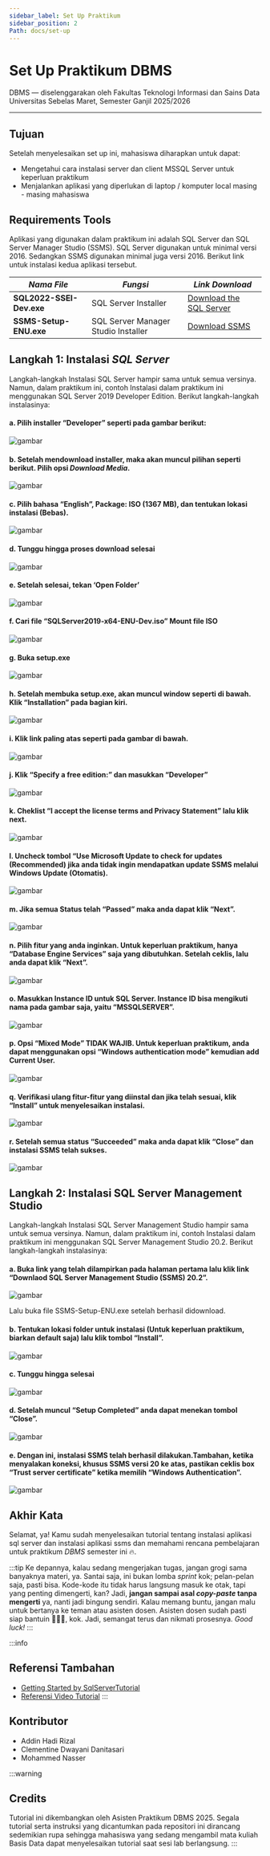 ```yaml
---
sidebar_label: Set Up Praktikum
sidebar_position: 2
Path: docs/set-up
---
```


# Set Up Praktikum DBMS

DBMS — diselenggarakan oleh Fakultas Teknologi Informasi dan Sains Data Universitas Sebelas Maret, Semester Ganjil 2025/2026

---

## Tujuan

Setelah menyelesaikan set up ini, mahasiswa diharapkan untuk dapat:

- Mengetahui cara instalasi server dan client MSSQL Server untuk keperluan praktikum
- Menjalankan aplikasi yang diperlukan di laptop / komputer local masing - masing mahasiswa

## Requirements Tools

Aplikasi yang digunakan dalam praktikum ini adalah SQL Server dan SQL Server Manager Studio (SSMS). SQL Server digunakan untuk minimal versi 2016. Sedangkan SSMS digunakan minimal juga versi 2016. Berikut link untuk instalasi kedua aplikasi tersebut.

| **_Nama File_**           | **_Fungsi_**                                            | **_Link Download_** |
| ------------------------- | ------------------------------------------------------- | ------------------- |
| **SQL2022-SSEI-Dev.exe**  | SQL Server Installer                                    | [Download the SQL Server](https://www.microsoft.com/en-us/sql-server/sql-server-downloads) |
| **SSMS-Setup-ENU.exe**    | SQL Server Manager Studio Installer                     | [Download SSMS](https://learn.microsoft.com/en-us/ssms/install/install?view=sql-server-ver16#download-ssms) |


## Langkah 1: Instalasi _SQL Server_

Langkah-langkah Instalasi SQL Server hampir sama untuk semua versinya. Namun, dalam praktikum ini, contoh Instalasi dalam praktikum ini menggunakan SQL Server 2019 Developer Edition. Berikut langkah-langkah instalasinya:

#### a.	Pilih installer “Developer” seperti pada gambar berikut:

![gambar](/img/kontrak/1.png)

#### b.	Setelah mendownload installer, maka akan muncul pilihan seperti berikut. Pilih opsi _Download Media_.

![gambar](/img/kontrak/2.png)

#### c.	Pilih bahasa “English”, Package: ISO (1367 MB), dan tentukan lokasi instalasi (Bebas).

![gambar](/img/kontrak/3.png)

#### d.	Tunggu hingga proses download selesai

![gambar](/img/kontrak/4.png)

#### e.	Setelah selesai, tekan ‘Open Folder’

![gambar](/img/kontrak/5.png)

#### f.	Cari file “SQLServer2019-x64-ENU-Dev.iso” Mount file ISO

![gambar](/img/kontrak/6.png)

#### g.	Buka setup.exe

![gambar](/img/kontrak/7.png)

#### h.	Setelah membuka setup.exe, akan muncul window seperti di bawah. Klik “Installation” pada bagian kiri.

![gambar](/img/kontrak/8.png)

#### i.	Klik link paling atas seperti pada gambar di bawah.

![gambar](/img/kontrak/9.png)

#### j.	Klik “Specify a free edition:” dan masukkan “Developer”

![gambar](/img/kontrak/10.png)

#### k.	Cheklist “I accept the license terms and Privacy Statement” lalu klik next.

![gambar](/img/kontrak/11.png)

#### l.	Uncheck tombol “Use Microsoft Update to check for updates (Recommended) jika anda tidak ingin mendapatkan update SSMS melalui Windows Update (Otomatis).

![gambar](/img/kontrak/12.png)

#### m.	Jika semua Status telah “Passed” maka anda dapat klik “Next”.

![gambar](/img/kontrak/13.png)

#### n.	Pilih fitur yang anda inginkan. Untuk keperluan praktikum, hanya “Database Engine Services” saja yang dibutuhkan. Setelah ceklis, lalu anda dapat klik “Next”.

![gambar](/img/kontrak/14.png)

#### o.	Masukkan Instance ID untuk SQL Server. Instance ID bisa mengikuti nama pada gambar saja, yaitu “MSSQLSERVER”.

![gambar](/img/kontrak/15.png)

#### p.	Opsi “Mixed Mode” TIDAK WAJIB. Untuk keperluan praktikum, anda dapat menggunakan opsi “Windows authentication mode” kemudian add Current User.

![gambar](/img/kontrak/16.png)

#### q.	Verifikasi ulang fitur-fitur yang diinstal dan jika telah sesuai, klik “Install” untuk menyelesaikan instalasi.

![gambar](/img/kontrak/17.png)

#### r.	Setelah semua status “Succeeded” maka anda dapat klik “Close” dan instalasi SSMS telah sukses.

![gambar](/img/kontrak/18.png)

## Langkah 2: Instalasi SQL Server Management Studio

Langkah-langkah Instalasi SQL Server Management Studio hampir sama untuk semua versinya. Namun, dalam praktikum ini, contoh Instalasi dalam praktikum ini menggunakan SQL Server Management Studio 20.2. Berikut langkah-langkah instalasinya:

#### a.	Buka link yang telah dilampirkan pada halaman pertama lalu klik link “Downlaod SQL Server Management Studio (SSMS) 20.2”.

![gambar](/img/kontrak/19.png)

Lalu buka file SSMS-Setup-ENU.exe setelah berhasil didownload.

#### b.	Tentukan lokasi folder untuk instalasi (Untuk keperluan praktikum, biarkan default saja) lalu klik tombol “Install”. 

![gambar](/img/kontrak/20.png)

#### c.	Tunggu hingga selesai

![gambar](/img/kontrak/21.png)

#### d.	Setelah muncul “Setup Completed” anda dapat menekan tombol “Close”.

![gambar](/img/kontrak/22.png)

#### e.	Dengan ini, instalasi SSMS telah berhasil dilakukan.Tambahan, ketika menyalakan koneksi, khusus SSMS versi 20 ke atas, pastikan ceklis box “Trust server certificate” ketika memilih “Windows Authentication”.

![gambar](/img/kontrak/23.png)

<!-- **Catatan:**

-  -->

## Akhir Kata

Selamat, ya! Kamu sudah menyelesaikan tutorial tentang instalasi aplikasi sql server dan instalasi aplikasi ssms dan memahami rencana pembelajaran untuk praktikum _DBMS_ semester ini 🔥.

:::tip
Ke depannya, kalau sedang mengerjakan tugas, jangan grogi sama banyaknya materi, ya. Santai saja, ini bukan lomba _sprint_ kok; pelan-pelan saja, pasti bisa. Kode-kode itu tidak harus langsung masuk ke otak, tapi yang penting dimengerti, kan? Jadi, **jangan sampai asal _copy-paste_ tanpa mengerti** ya, nanti jadi bingung sendiri. Kalau memang buntu, jangan malu untuk bertanya ke teman atau asisten dosen. Asisten dosen sudah pasti siap bantuin 🥹🫶🏻, kok. Jadi, semangat terus dan nikmati prosesnya. _Good luck!_
:::

:::info
## Referensi Tambahan

- [Getting Started by SqlServerTutorial](https://www.sqlservertutorial.net/getting-started/)
- [Referensi Video Tutorial](https://youtu.be/deN8gMwEWCs)
:::

## Kontributor

- Addin Hadi Rizal
- Clementine Dwayani Danitasari
- Mohammed Nasser

:::warning
## Credits

Tutorial ini dikembangkan oleh Asisten Praktikum DBMS 2025. Segala tutorial serta instruksi yang dicantumkan pada repositori ini dirancang sedemikian rupa sehingga mahasiswa yang sedang mengambil mata kuliah Basis Data dapat menyelesaikan tutorial saat sesi lab berlangsung.
:::